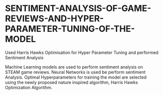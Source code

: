 # SENTIMENT-ANALYSIS-OF-GAME-REVIEWS-AND-HYPER-PARAMETER-TUNING-OF-THE-MODEL
Used Harris Hawks Optimisation for Hyper Parameter Tuning and performed Sentiment Analysis

Machine Learning models are used to perform sentiment analysis on STEAM game reviews. Neural
Networks is used be perform sentiment Analysis. Optimal Hyperparameters for training
the model are selected using the newly proposed nature inspired algorithm, Harris Hawks
Optimization Algorithm.
